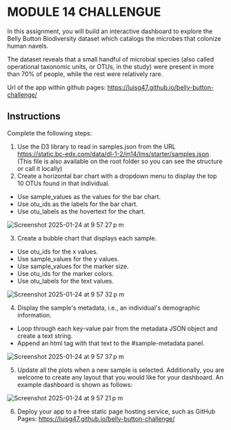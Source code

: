 # MODULE 14 CHALLENGUE 

In this assignment, you will build an interactive dashboard to explore the Belly Button Biodiversity dataset which catalogs the microbes that colonize human navels.

The dataset reveals that a small handful of microbial species (also called operational taxonomic units, or OTUs, in the study) were present in more than 70% of people, while the rest were relatively rare.

Url of the app within github pages: https://luisg47.github.io/belly-button-challenge/


## Instructions

Complete the following steps:

1. Use the D3 library to read in samples.json from the URL https://static.bc-edx.com/data/dl-1-2/m14/lms/starter/samples.json. (This file is also available on the root folder so you can see the structure or call it locally)
2. Create a horizontal bar chart with a dropdown menu to display the top 10 OTUs found in that individual.
+ Use sample_values as the values for the bar chart.
+ Use otu_ids as the labels for the bar chart.
+ Use otu_labels as the hovertext for the chart.

![Screenshot 2025-01-24 at 9 57 27 p m](https://github.com/user-attachments/assets/874f2efc-315e-4a5e-a13c-a82fe8ff95f8)

3. Create a bubble chart that displays each sample.

+ Use otu_ids for the x values.
+ Use sample_values for the y values.
+ Use sample_values for the marker size.
+ Use otu_ids for the marker colors.
+ Use otu_labels for the text values.

![Screenshot 2025-01-24 at 9 57 32 p m](https://github.com/user-attachments/assets/79b9f073-aaa0-40bf-8a5e-560b13bc6a2e)

4. Display the sample's metadata, i.e., an individual's demographic information.

+ Loop through each key-value pair from the metadata JSON object and create a text string.
+ Append an html tag with that text to the #sample-metadata panel.

![Screenshot 2025-01-24 at 9 57 37 p m](https://github.com/user-attachments/assets/4b75c750-c32d-49c3-8b93-938201752ced)

5. Update all the plots when a new sample is selected. Additionally, you are welcome to create any layout that you would like for your dashboard. An example dashboard is shown as follows:

![Screenshot 2025-01-24 at 9 57 21 p m](https://github.com/user-attachments/assets/eb09f5cb-dbde-433f-b497-6c5bb1eddce0)





6. Deploy your app to a free static page hosting service, such as GitHub Pages: https://luisg47.github.io/belly-button-challenge/

